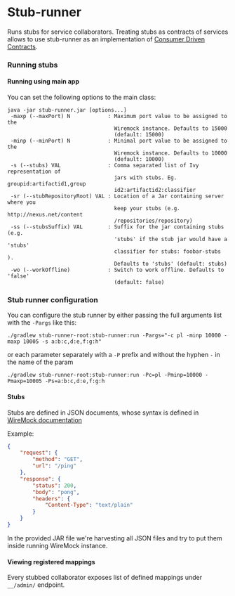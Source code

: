 Stub-runner
===========

Runs stubs for service collaborators. Treating stubs as contracts of services allows to use stub-runner as an implementation of 
[Consumer Driven Contracts](http://martinfowler.com/articles/consumerDrivenContracts.html).

### Running stubs

#### Running using main app

You can set the following options to the main class:

```
java -jar stub-runner.jar [options...] 
 -maxp (--maxPort) N            : Maximum port value to be assigned to the
                                  Wiremock instance. Defaults to 15000
                                  (default: 15000)
 -minp (--minPort) N            : Minimal port value to be assigned to the
                                  Wiremock instance. Defaults to 10000
                                  (default: 10000)
 -s (--stubs) VAL               : Comma separated list of Ivy representation of
                                  jars with stubs. Eg. groupid:artifactid1,group
                                  id2:artifactid2:classifier
 -sr (--stubRepositoryRoot) VAL : Location of a Jar containing server where you
                                  keep your stubs (e.g. http://nexus.net/content
                                  /repositories/repository)
 -ss (--stubsSuffix) VAL        : Suffix for the jar containing stubs (e.g.
                                  'stubs' if the stub jar would have a 'stubs'
                                  classifier for stubs: foobar-stubs ).
                                  Defaults to 'stubs' (default: stubs)
 -wo (--workOffline)            : Switch to work offline. Defaults to 'false'
                                  (default: false)

```

### Stub runner configuration

You can configure the stub runner by either passing the full arguments list with the `-Pargs` like this:

```
./gradlew stub-runner-root:stub-runner:run -Pargs="-c pl -minp 10000 -maxp 10005 -s a:b:c,d:e,f:g:h"
```

or each parameter separately with a `-P` prefix and without the hyphen `-` in the name of the param

```
./gradlew stub-runner-root:stub-runner:run -Pc=pl -Pminp=10000 -Pmaxp=10005 -Ps=a:b:c,d:e,f:g:h
```


#### Stubs

Stubs are defined in JSON documents, whose syntax is defined in [WireMock documentation](http://wiremock.org/stubbing.html)

Example:
```json
{
    "request": {
        "method": "GET",
        "url": "/ping"
    },
    "response": {
        "status": 200,
        "body": "pong",
        "headers": {
            "Content-Type": "text/plain"
        }
    }
}
```

In the provided JAR file we're harvesting all JSON files and try to put them inside running WireMock instance.

#### Viewing registered mappings

Every stubbed collaborator exposes list of defined mappings under `__/admin/` endpoint.